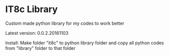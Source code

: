 # IT8c Library
Custom made python library for my codes to work better

Latest version: 0.0.2.20161103

Install: Make folder "it8c" to python library folder and copy all python codes from "library" folder to that folder 
